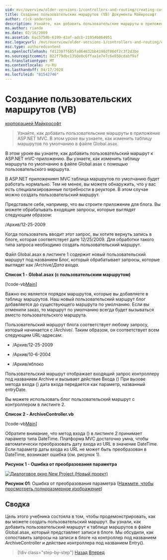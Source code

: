 ```yaml
---
uid: mvc/overview/older-versions-1/controllers-and-routing/creating-custom-routes-vb
title: Создание пользовательских маршрутов (VB) Документы Майкрософт
author: rick-anderson
description: Узнайте, как добавить пользовательские маршруты в приложение ASP.NET MVC. В этом уроке вы узнаете, как изменить таблицу маршрутов по умолчанию в файле Global.asax.
ms.author: riande
ms.date: 02/16/2009
ms.assetid: 6ac5758b-6199-42af-adcb-21954b864951
msc.legacyurl: /mvc/overview/older-versions-1/controllers-and-routing/creating-custom-routes-vb
msc.type: authoredcontent
ms.openlocfilehash: fd12307f685fa064832bb4198df06df2c3f2d3be
ms.sourcegitcommit: 022f79dbc1350e0c6ffaa1e7e7c6e850cdabf9af
ms.translationtype: MT
ms.contentlocale: ru-RU
ms.lasthandoff: 04/17/2020
ms.locfileid: "81542746"
---
```

# <a name="creating-custom-routes-vb"></a>Создание пользовательских маршрутов (VB)

[корпорацией Майкрософт](https://github.com/microsoft)

> Узнайте, как добавить пользовательские маршруты в приложение ASP.NET MVC. В этом уроке вы узнаете, как изменить таблицу маршрутов по умолчанию в файле Global.asax.

В этом уроке вы узнаете, как добавить пользовательский маршрут к ASP.NET mVC-приложению. Вы узнаете, как изменить таблицу маршрута по умолчанию в файле Global.asax с помощью пользовательского маршрута.

В ASP.NET приложенияm MVC таблица маршрутов по умолчанию будет работать нормально. Тем не менее, вы можете обнаружить, что у вас есть специализированные потребности в реукторе. В этом случае можно создать пользовательский маршрут.

Представьте себе, например, что вы строите приложение для блога. Вы можете обрабатывать входящие запросы, которые выглядят следующим образом:

/Архив/12-25-2009

Когда пользователь вводит этот запрос, вы хотите вернуть запись в блоге, которая соответствует дате 12/25/2009. Для обработки такого типа запроса необходимо создать пользовательский маршрут.

Файл Global.asax в листинге 1 содержит новый пользовательский маршрут под названием Блог, который обрабатывает запросы, которые выглядят как /Archive/*Дата входа.*

**Список 1 - Global.asax (с пользовательским маршрутом)**

[!code-vb[Main](creating-custom-routes-vb/samples/sample1.vb)]

Важно ею является порядок маршрутов, которые вы добавляете в таблицу маршрутов. Наш новый пользовательский маршрут блог добавляется до существующего маршрута по умолчанию. Если вы отменили заказ, то маршрут по умолчанию всегда будет вызываться вместо пользовательского маршрута.

Пользовательский маршрут блога соответствует любому запросу, который начинается с /Archive/. Таким образом, он соответствует всем следующим URL-адресам:

- /Архив/12-25-2009

- /Архив/10-6-2004

- /Архив/яблоко

Пользовательский маршрут отображает входящий запрос контроллеру под названием Archive и вызывает действие Входа () При вызове метода входа () дата входа передается как параметр, названный entryDate.

Вы можете использовать блог пользовательский маршрут с контроллером в листинге 2.

**Список 2 - ArchiveController.vb**

[!code-vb[Main](creating-custom-routes-vb/samples/sample2.vb)]

Обратите внимание, что метод входа () в листинге 2 принимает параметр типа DateTime. Платформа MVC достаточно умна, чтобы автоматически преобразовать дату входа из URL в значение DateTime. Если параметр даты входа из URL не может быть преобразован в DateTime, возникает ошибка (см. рисунок 1).

**Рисунок 1 - Ошибка от преобразования параметра**

[![Диалоговое окно New Project (Новый проект)](creating-custom-routes-vb/_static/image1.jpg)](creating-custom-routes-vb/_static/image1.png)

**Рисунок 01**: Ошибка от преобразования параметра ([Нажмите, чтобы просмотреть полноразмерное изображение](creating-custom-routes-vb/_static/image2.png))

## <a name="summary"></a>Сводка

Цель этого учебника состояла в том, чтобы продемонстрировать, как вы можете создать пользовательский маршрут. Вы узнали, как добавить пользовательский маршрут к таблице маршрутов в файле Global.asax, который представляет записи в блоге. Мы обсудили, как сопоставить запросы на записи в блоге на контроллер под названием ArchiveController и действие контроллера под названием Entry().

> [!div class="step-by-step"]
> [Назад](asp-net-mvc-controller-overview-vb.md)
> [Вперед](creating-a-route-constraint-vb.md)
